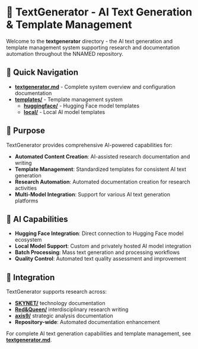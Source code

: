 # 📝 TextGenerator - AI Text Generation & Template Management

Welcome to the **textgenerator** directory - the AI text generation and template management system supporting research and documentation automation throughout the NNAMED repository.

## 📁 Quick Navigation

- **[textgenerator.md](textgenerator.md)** - Complete system overview and configuration documentation
- **[templates/](templates/)** - Template management system
  - **[huggingface/](templates/huggingface/)** - Hugging Face model templates
  - **[local/](templates/local/)** - Local AI model templates

## 🎯 Purpose

TextGenerator provides comprehensive AI-powered capabilities for:

- **Automated Content Creation**: AI-assisted research documentation and writing
- **Template Management**: Standardized templates for consistent AI text generation
- **Research Automation**: Automated documentation creation for research activities
- **Multi-Model Integration**: Support for various AI text generation platforms

## 🤖 AI Capabilities

- **Hugging Face Integration**: Direct connection to Hugging Face model ecosystem
- **Local Model Support**: Custom and privately hosted AI model integration
- **Batch Processing**: Mass text generation and processing workflows
- **Quality Control**: Automated text quality assessment and improvement

## 🔗 Integration

TextGenerator supports research across:
- **[SKYNET/](../SKYNET/)** technology documentation
- **[Red&Queen/](../Red&Queen/)** interdisciplinary research writing
- **[axis9/](../axis9/)** strategic analysis documentation
- **Repository-wide**: Automated documentation enhancement

For complete AI text generation capabilities and template management, see **[textgenerator.md](textgenerator.md)**.